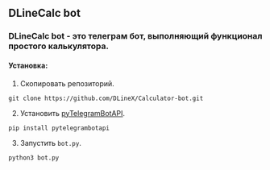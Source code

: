 ## DLineCalc bot
### DLineCalc bot - это телеграм бот, выполняющий функционал простого калькулятора.

#### Установка:
1. Скопировать репозиторий.
```
git clone https://github.com/DLineX/Calculator-bot.git
```

2. Установить [pyTelegramBotAPI](https://pytba.readthedocs.io/en/latest/index.html).

```
pip install pytelegrambotapi
```

3. Запустить `bot.py`.
```
python3 bot.py
```
